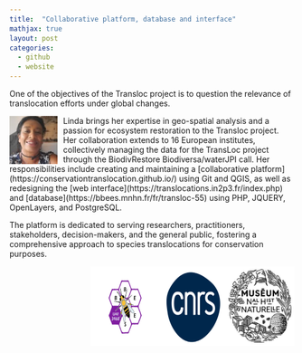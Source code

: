```yaml
---
title:  "Collaborative platform, database and interface"
mathjax: true
layout: post
categories: 
  - github
  - website
---
```


One of the objectives of the Transloc project is to question the relevance of translocation efforts under global changes. 

<a href="https://www.linkedin.com/in/lindangulopez/" target="_blank">
  <img align="left" width="85" height="85" style="margin-right: 10px" src="https://raw.githubusercontent.com/ConservationTranslocation/images/main/transloc/linda.png" alt="Linda Angulo Lopez">
</a>Linda brings her expertise in geo-spatial analysis and a passion for ecosystem restoration to the Transloc project. Her collaboration extends to 16 European institutes, collectively managing the data for the TransLoc project through the BiodivRestore Biodiversa/waterJPI call. Her responsibilities include creating and maintaining a [collaborative platform](https://conservationtranslocation.github.io/) using Git and QGIS, as well as redesigning the [web interface](https://translocations.in2p3.fr/index.php) and [database](https://bbees.mnhn.fr/fr/transloc-55) using PHP, JQUERY, OpenLayers, and PostgreSQL. 

The platform is dedicated to serving researchers, practitioners, stakeholders, decision-makers, and the general public, fostering a comprehensive approach to species translocations for conservation purposes.

<img align="right" width="120" height="140" src="https://raw.githubusercontent.com/ConservationTranslocation/images/main/transloc/MNHNlogo.jpg">
<img align="right" width="120" height="140" src="https://raw.githubusercontent.com/ConservationTranslocation/images/main/transloc/CNRS.png">
<img align="right" width="120" height="140" src="https://raw.githubusercontent.com/ConservationTranslocation/images/main/transloc/BBEES.png">

